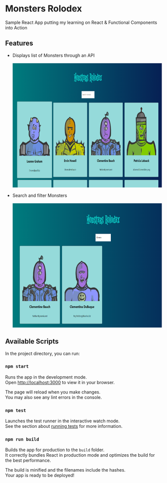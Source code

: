 # Monsters Rolodex
Sample React App putting my learning on React & Functional Components into Action 

## Features
- Displays list of Monsters through an API <br/>  
  <img src="src/images/monsters-rolodex-index-1.png"  width="700" height="400">
  
- Search and filter Monsters <br/>  
  <img src="src/images/monsters-rolodex-index-2.png"  width="700" height="400">

## Available Scripts

In the project directory, you can run:

### `npm start`

Runs the app in the development mode.\
Open [http://localhost:3000](http://localhost:3000) to view it in your browser.

The page will reload when you make changes.\
You may also see any lint errors in the console.

### `npm test`

Launches the test runner in the interactive watch mode.\
See the section about [running tests](https://facebook.github.io/create-react-app/docs/running-tests) for more information.

### `npm run build`

Builds the app for production to the `build` folder.\
It correctly bundles React in production mode and optimizes the build for the best performance.

The build is minified and the filenames include the hashes.\
Your app is ready to be deployed!
